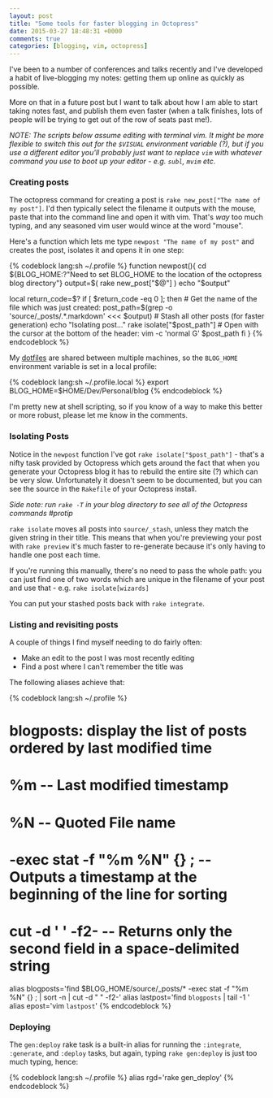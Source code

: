 ```yaml
---
layout: post
title: "Some tools for faster blogging in Octopress"
date: 2015-03-27 18:48:31 +0000
comments: true
categories: [blogging, vim, octopress]
---
```


I've been to a number of conferences and talks recently and I've developed a habit
of live-blogging my notes: getting them up online as quickly as possible.

More on that in a future post but I want to talk about how I am able to start taking
notes fast, and publish them even faster (when a talk finishes, lots of people will be
trying to get out of the row of seats past me!).

_NOTE: The scripts below assume editing with terminal vim. It might be more flexible to switch this out for
the `$VISUAL` environment variable (?), but if you use a different editor you'll probably
just want to replace `vim` with whatever command you use to boot up your editor - e.g. `subl`, `mvim` etc._

### Creating posts
The octopress command for creating a post is `rake new_post["The name of my
post"]`. I'd then typically select the filename it outputs with the mouse,
paste that into the command line and open it with vim. That's _way_ too much
typing, and any seasoned vim user would wince at the word "mouse".

Here's a function which lets me type `newpost "The name of my post"` and creates
the post, isolates it and opens it in one step:

{% codeblock lang:sh ~/.profile %}
function newpost(){
  cd ${BLOG_HOME:?"Need to set BLOG_HOME to the location of the octopress blog directory"}
  output=$( rake new_post["$@"] )
  echo "$output"

  local return_code=$?
  if [ $return_code -eq 0 ]; then
    # Get the name of the file which was just created:
    post_path=$(grep -o 'source\/_posts\/.*\.markdown' <<< $output)
    # Stash all other posts (for faster generation)
    echo "Isolating post..."
    rake isolate["$post_path"]
    # Open with the cursor at the bottom of the header:
    vim -c 'normal G' $post_path
  fi
}
{% endcodeblock %}

My [dotfiles](https://github.com/dgmstuart/dotfiles) are shared between
multiple machines, so the `BLOG_HOME` environment variable is set in a local
profile:

{% codeblock lang:sh ~/.profile.local %}
export BLOG_HOME=$HOME/Dev/Personal/blog
{% endcodeblock %}

I'm pretty new at shell scripting, so if you know of a way to make this better
or more robust, please let me know in the comments.

### Isolating Posts

Notice in the `newpost` function I've got `rake isolate["$post_path"]` - that's a
nifty task provided by Octopress which gets around the fact that when you generate
your Octopress blog it has to rebuild the entire site (?) which can be very slow.
Unfortunately it doesn't seem to be documented, but you can see the source in the
`Rakefile` of your Octopress install.

_Side note: run `rake -T` in your blog directory to see all of the Octopress commands #protip_

`rake isolate` moves all posts into `source/_stash`, unless they  match the given
string in their title. This means that when you're previewing your post with `rake preview`
it's much faster to re-generate because it's only having to handle one post each time.

If you're running this manually, there's no need to pass the whole path: you can just
find one of two words which are unique in the filename of your post and use that - e.g.
`rake isolate[wizards]`

You can put your stashed posts back with `rake integrate`.

### Listing and revisiting posts
A couple of things I find myself needing to do fairly often:

* Make an edit to the post I was most recently editing
* Find a post where I can't remember the title was

The following aliases achieve that:

{% codeblock lang:sh ~/.profile %}
# blogposts: display the list of posts ordered by last modified time
# %m                           -- Last modified timestamp
# %N                           -- Quoted File name
# -exec stat -f "%m %N" {} \;  -- Outputs a timestamp at the beginning of the line for sorting
# cut -d ' ' -f2-              -- Returns only the second field in a space-delimited string
alias blogposts='find $BLOG_HOME/source/_posts/* -exec stat -f "%m %N" {} \; | sort -n | cut -d " " -f2-'
alias lastpost='find `blogposts` | tail -1 '
alias epost='vim `lastpost`'
{% endcodeblock %}

### Deploying
The `gen:deploy` rake task is a built-in alias for running the
`:integrate`, `:generate`, and `:deploy` tasks, but again, typing
`rake gen:deploy` is just too much typing, hence:

{% codeblock lang:sh ~/.profile %}
alias rgd='rake gen_deploy'
{% endcodeblock %}
